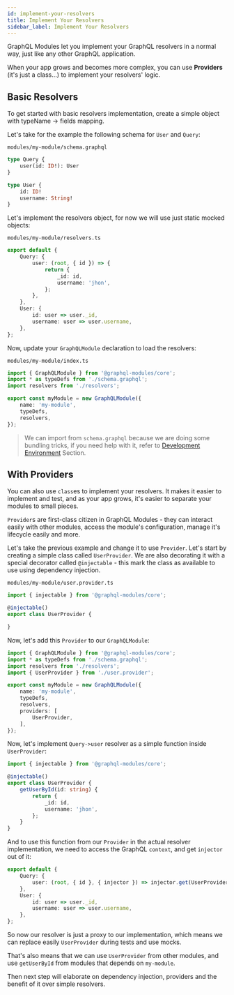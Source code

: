 ```yaml
---
id: implement-your-resolvers
title: Implement Your Resolvers
sidebar_label: Implement Your Resolvers
---
```


GraphQL Modules let you implement your GraphQL resolvers in a normal way, just like any other GraphQL application.

When your app grows and becomes more complex, you can use **Providers** (it's just a class...) to implement your resolvers' logic.

## Basic Resolvers

To get started with basic resolvers implementation, create a simple object with typeName -> fields mapping.

Let's take for the example the following schema for `User` and `Query`:

`modules/my-module/schema.graphql`
```graphql
type Query {
    user(id: ID!): User
}

type User {
    id: ID!
    username: String!
}
```

Let's implement the resolvers object, for now we will use just static mocked objects:

`modules/my-module/resolvers.ts`
```typescript
export default {
    Query: {
        user: (root, { id }) => {
            return {
                _id: id,
                username: 'jhon',
            };
        },
    },
    User: {
        id: user => user._id,
        username: user => user.username,
    },
};
```

Now, update your `GraphQLModule` declaration to load the resolvers:

`modules/my-module/index.ts`
```typescript
import { GraphQLModule } from '@graphql-modules/core';
import * as typeDefs from './schema.graphql';
import resolvers from './resolvers';

export const myModule = new GraphQLModule({
    name: 'my-module',
    typeDefs,
    resolvers,
});
```

> We can import from `schema.graphql` because we are doing some bundling tricks, if you need help with it, refer to [Development Environment](/) Section.

## With Providers

You can also use `class`es to implement your resolvers. It makes it easier to implement and test, and as your app grows, it's easier to separate your modules to small pieces.

`Provider`s are first-class citizen in GraphQL Modules - they can interact easily with other modules, access the module's configuration, manage it's lifecycle easily and more.

Let's take the previous example and change it to use `Provider`. Let's start by creating a simple class called `UserProvider`. We are also decorating it with a special decorator called `@injectable` - this mark the class as available to use using dependency injection.

`modules/my-module/user.provider.ts`
```typescript
import { injectable } from '@graphql-modules/core';

@injectable()
export class UserProvider {

}
```

Now, let's add this `Provider` to our `GraphQLModule`:

```typescript
import { GraphQLModule } from '@graphql-modules/core';
import * as typeDefs from './schema.graphql';
import resolvers from './resolvers';
import { UserProvider } from './user.provider';

export const myModule = new GraphQLModule({
    name: 'my-module',
    typeDefs,
    resolvers,
    providers: [
        UserProvider,
    ],
});
```

Now, let's implement `Query->user` resolver as a simple function inside `UserProvider`:

```typescript
import { injectable } from '@graphql-modules/core';

@injectable()
export class UserProvider {
    getUserById(id: string) {
        return {
            _id: id,
            username: 'jhon',
        };
    }
}
```

And to use this function from our `Provider` in the actual resolver implementation, we need to access the GraphQL `context`, and get `injector` out of it:

```typescript
export default {
    Query: {
        user: (root, { id }, { injector }) => injector.get(UserProvider).getUserById(id),
    },
    User: {
        id: user => user._id,
        username: user => user.username,
    },
};
```

So now our resolver is just a proxy to our implementation, which means we can replace easily `UserProvider` during tests and use mocks.

That's also means that we can use `UserProvider` from other modules, and use `getUserById` from modules that depends on `my-module`.

Then next step will elaborate on dependency injection, providers and the benefit of it over simple resolvers.
